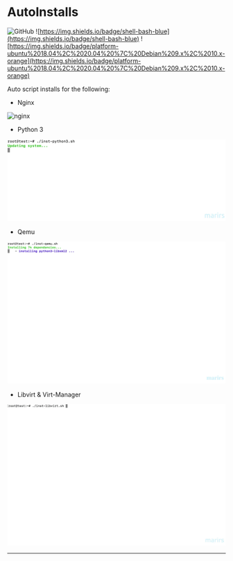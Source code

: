AutoInstalls
=============
![GitHub](https://img.shields.io/github/license/marirs/autoinstalls)
![https://img.shields.io/badge/shell-bash-blue](https://img.shields.io/badge/shell-bash-blue)
![https://img.shields.io/badge/platform-ubuntu%2018.04%2C%2020.04%20%7C%20Debian%209.x%2C%2010.x-orange](https://img.shields.io/badge/platform-ubuntu%2018.04%2C%2020.04%20%7C%20Debian%209.x%2C%2010.x-orange)

Auto script installs for the following:

- Nginx

![nginx](nginx/docs/inst-nginx.gif)

- Python 3

![python3](python3/docs/py3.gif)

- Qemu

![qemu](qemu/docs/inst-qemu.gif)

- Libvirt & Virt-Manager

![libvirt](qemu/docs/inst-libvirt.gif)


---
